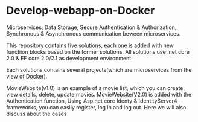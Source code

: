 # Develop-webapp-on-Docker
Microservices, Data Storage, Secure Authentication &amp; Authorization, Synchronous &amp; Asynchronous communication beween microservices.

This repository contains five solutions, each one is added with new functiion blocks based on the former solutions.
All solutions use .net core 2.0 & EF core 2.0/2.1 as development environment.

Each solutions contains several projects(which are microservices from the view of Docker). 

MovieWebsite(v1.0) is an example of a movie list, which you can create, view details, delete, update movies.
MovieWebsite(V2.0) is added with the Authentication function, Using Asp.net core Identy & IdentityServer4 frameworks, you can easily register, log in and log out. Here we will also discuss about the cases
